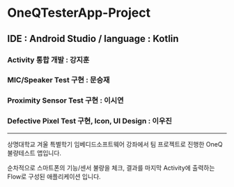 # OneQTesterApp-Project
## IDE : Android Studio / language :  Kotlin
### Activity 통합 개발 : 강지훈
### MIC/Speaker Test 구현 : 문승재
### Proximity Sensor Test 구현 : 이시연
### Defective Pixel Test 구현, Icon, UI Design : 이우진
--------------------------------------

상명대학교 겨울 특별학기 임베디드소프트웨어 강좌에서 팀 프로젝트로 진행한 OneQ불량테스트 앱입니다.

순차적으로 스마트폰의 기능/센서 불량을 체크, 
결과를 마지막 Activity에 출력하는 Flow로 구성된 애플리케이션 입니다.
